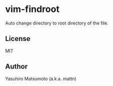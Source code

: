 # vim-findroot

Auto change directory to root directory of the file.

## License

MIT

## Author

Yasuhiro Matsumoto (a.k.a. mattn)
